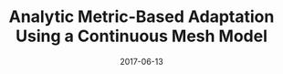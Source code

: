 ---
title: "Analytic Metric-Based Adaptation Using a Continuous Mesh Model"
collection: talks
type: "Talk"
permalink: /talks/2017-Analytic-Metric-Based-Adaptation-Using-a-Continuous-Mesh-Model
date: 2017-06-13
venue: 'FEniCS 17'
location: "Luxembourg City, Luxembourg"
---